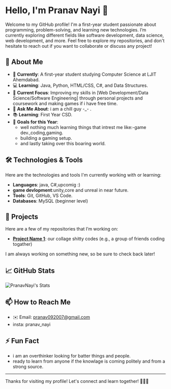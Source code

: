 # Hello, I'm Pranav Nayi 👋

Welcome to my GitHub profile! I'm a first-year student passionate about programming, problem-solving, and learning new technologies. I’m currently exploring different fields like software development, data science, web development, and more. Feel free to explore my repositories, and don't hesitate to reach out if you want to collaborate or discuss any project!

## 🚀 About Me

- 🏫 **Currently**: A first-year student studying Computer Science at LJIT Ahemdabad.
- 💻 **Learning**: Java, Python, HTML/CSS, C#, and Data Structures.
- 🌱 **Current Focus**: Improving my skills in [Web Development/Data Science/Software Engineering] through personal projects and coursework and making games if i have free time.
- 💬 **Ask Me About**: i am a chill guy -_- .
- 📚 **Learning**: First Year CSD.
- 🎯 **Goals for this Year**: 
  - well nothing much learning things that intrest me like:-game dev.,coding,gaming.
  - building a gaming setup.
  - and lastly taking over this boaring world.
 
## 🛠️ Technologies & Tools

Here are the technologies and tools I'm currently working with or learning:

- **Languages**: java, C#,upcomig :)
- **game devlopment**:unity,core and unreal in near future.
- **Tools**: Git, GitHub, VS Code.
- **Databases**: MySQL (beginner level)

## 📂 Projects

Here are a few of my repositories that I’m working on:

- **[Project Name 1](https://github.com/Parshwa-wq/Systems/commits?author=Parshwa-wq)**: our collage shitty codes (e.g., a group of friends coding togather)

I am always working on something new, so be sure to check back later!

## 📈 GitHub Stats

![PranavNayi's Stats](https://github-readme-stats.vercel.app/api?username=PranavNayi&theme=prussian&show_icons=true&hide_border=false&count_private=true)

## 📫 How to Reach Me

- ✉️ Email: pranav092007@gmail.com
- insta: pranav_nayi

## ⚡ Fun Fact

- i am an overthinker looking for batter things and people.
- ready to learn from anyone if the knowlage is coming politely and from a strong source.

---

Thanks for visiting my profile! Let's connect and learn together! 👨‍💻💡
